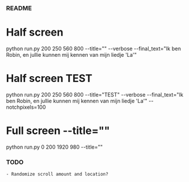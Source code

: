 ### README

# Half screen

python run.py 200 250 560 800 --title="" --verbose --final_text="Ik ben Robin, en jullie kunnen mij kennen van mijn liedje 'La'"

# Half screen TEST

python run.py 200 250 560 800 --title="TEST" --verbose --final_text="Ik ben Robin, en jullie kunnen mij kennen van mijn liedje 'La'" --notchpixels=100

# Full screen --title=""

python run.py 0 200 1920 980 --title=""

### TODO
    - Randomize scroll amount and location?